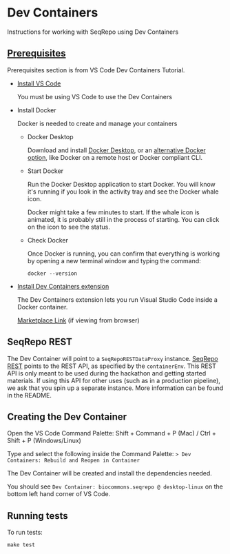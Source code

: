 # Dev Containers

Instructions for working with SeqRepo using Dev Containers

## [Prerequisites](https://code.visualstudio.com/docs/devcontainers/tutorial#_prerequisites)

Prerequisites section is from VS Code Dev Containers Tutorial.

* [Install VS Code](https://code.visualstudio.com/download)

  You must be using VS Code to use the Dev Containers

* Install Docker

  Docker is needed to create and manage your containers

  * Docker Desktop

    Download and install [Docker Desktop](https://www.docker.com/products/docker-desktop/), or an [alternative Docker option](https://code.visualstudio.com/remote/advancedcontainers/docker-options), like Docker on a remote host or Docker compliant CLI.

  * Start Docker

    Run the Docker Desktop application to start Docker. You will know it's running if you look in the activity tray and see the Docker whale icon.

    Docker might take a few minutes to start. If the whale icon is animated, it is probably still in the process of starting. You can click on the icon to see the status.

  * Check Docker

    Once Docker is running, you can confirm that everything is working by opening a new terminal window and typing the command:

    ```shell
    docker --version
    ```

* [Install Dev Containers extension](vscode:extension/ms-vscode-remote.remote-containers)

  The Dev Containers extension lets you run Visual Studio Code inside a Docker container.

  [Marketplace Link](https://marketplace.visualstudio.com/items?itemName=ms-vscode-remote.remote-containers) (if viewing from browser)

## SeqRepo REST

The Dev Container will point to a `SeqRepoRESTDataProxy` instance. [SeqRepo REST](https://github.com/biocommons/seqrepo-rest-service) points to the REST API, as specified by the `containerEnv`. This REST API is only meant to be used during the hackathon and getting started materials. If using this API for other uses (such as in a production pipeline), we ask that you spin up a separate instance. More information can be found in the README.

## Creating the Dev Container

Open the VS Code Command Palette: Shift + Command + P (Mac) / Ctrl + Shift + P (Windows/Linux)

Type and select the following inside the Command Palette: `> Dev Containers: Rebuild and Reopen in Container`

The Dev Container will be created and install the dependencies needed.

You should see `Dev Container: biocommons.seqrepo @ desktop-linux` on the bottom left hand corner of VS Code.


## Running tests

To run tests:

```shell
make test
```
